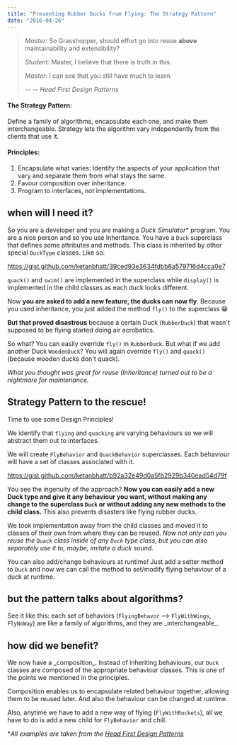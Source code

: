 ```yaml
---
title: "Preventing Rubber Ducks from Flying: The Strategy Pattern"
date: "2016-04-26"
---
```


> _Master:_ So Grasshopper, should effort go into reuse **above** maintainability and extensibility?
> 
> _Student:_ Master, I believe that there is truth in this.
> 
> _Master:_ I can see that you still have much to learn.
> 
> _\-- -- Head First Design Patterns_

#### The Strategy Pattern:

Define a family of algorithms, encapsulate each one, and make them interchangeable. Strategy lets the algorithm vary independently from the clients that use it.

#### Principles:

1. Encapsulate what varies: Identify the aspects of your application that vary and separate them from what stays the same.
2. Favour composition over inheritance.
3. Program to interfaces, not implementations.

## when will I need it?

So you are a developer and you are making a _Duck Simulator_\* program. You are a nice person and so you use Inheritance. You have a `Duck` superclass that defines some attributes and methods. This class is inherited by other special `DuckType` classes. Like so:

https://gist.github.com/ketanbhatt/39ced93e3634fdbb6a579716d4cca0e7

`quack()` and `swim()` are implemented in the superclass while `display()` is implemented in the child classes as each duck looks different.

Now **you are asked to add a new feature, the ducks can now fly**. Because you used inheritance, you just added the method `fly()` to the superclass :grin:

**But that proved disastrous** because a certain Duck (`RubberDuck`) that wasn't supposed to be flying started doing air acrobatics.

So what? You can easily override `fly()` in `RubberDuck`. But what if we add another Duck `WoodenDuck`? You will again override `fly()` and `quack()` (because wooden ducks don't quack).

_What you thought was great for reuse (Inheritance) turned out to be a nightmare for maintenance._

## Strategy Pattern to the rescue!

Time to use some Design Principles!

We identify that `flying` and `quacking` are varying behaviours so we will abstract them out to interfaces.

We will create `FlyBehavior` and `QuackBehavior` superclasses. Each behaviour will have a set of classes associated with it.

https://gist.github.com/ketanbhatt/b92a32e49d0a5fb2929b340ead54d79f

You see the ingenuity of the approach? **Now you can easily add a new Duck type and give it any behaviour you want, without making any change to the superclass `Duck` or without adding any new methods to the child class.** This also prevents disasters like flying rubber ducks.

We took implementation away from the child classes and moved it to classes of their own from where they can be reused. _Now not only can you reuse the `Quack` class inside of any `Duck` type class, but you can also separately use it to, maybe, imitate a duck sound._

You can also add/change behaviours at runtime! Just add a setter method to `Duck` and now we can call the method to set/modify flying behaviour of a duck at runtime.

## but the pattern talks about algorithms?

See it like this: each set of behaviors (`FlyingBehavor` --> `FlyWithWings`, `FlyNoWay`) are like a family of algorithms, and they are \_interchangeable\_.

## how did we benefit?

We now have a \_composition\_. Instead of inheriting behaviours, our `Duck` classes are composed of the appropriate behaviour classes. This is one of the points we mentioned in the principles.

Composition enables us to encapsulate related behaviour together, allowing them to be reused later. And also the behaviour can be changed at runtime.

Also, anytime we have to add a new way of flying (`FlyWithRockets`), all we have to do is add a new child for `FlyBehavior` and chill.

\*_All examples are taken from the [Head First Design Patterns](http://shop.oreilly.com/product/9780596007126.do)_
